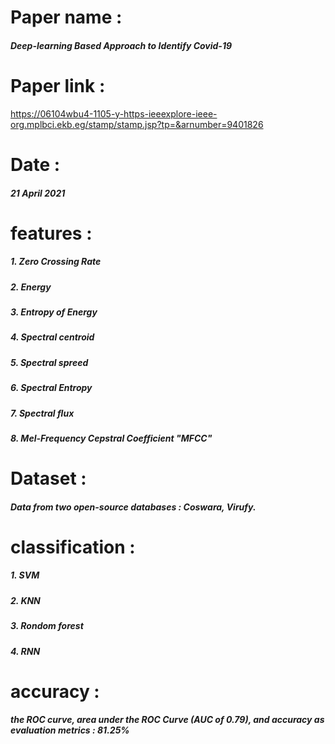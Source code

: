 # Paper name : 
##### Deep-learning Based Approach to Identify Covid-19

# Paper link : 
https://06104wbu4-1105-y-https-ieeexplore-ieee-org.mplbci.ekb.eg/stamp/stamp.jsp?tp=&arnumber=9401826

# Date :
##### 21 April 2021

# features :  
##### 1. Zero Crossing Rate 
##### 2. Energy 
##### 3. Entropy of Energy 
##### 4. Spectral centroid 
##### 5. Spectral spreed
##### 6. Spectral Entropy
##### 7. Spectral flux
##### 8. Mel-Frequency Cepstral Coefficient "MFCC"

# Dataset :
##### Data from two open-source databases : Coswara, Virufy.

# classification : 
##### 1. SVM
##### 2. KNN
##### 3. Rondom forest
##### 4. RNN

# accuracy : 
##### the ROC curve, area under the ROC Curve (AUC of 0.79), and accuracy as evaluation metrics : 81.25% 

